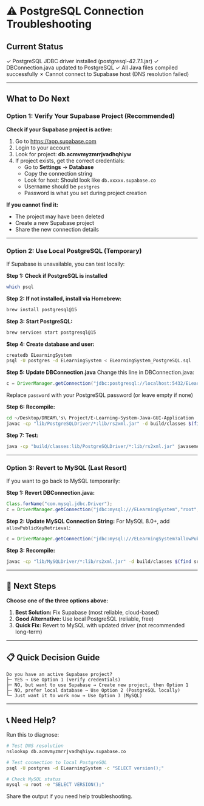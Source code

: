 # ⚠️ PostgreSQL Connection Troubleshooting

## Current Status
✓ PostgreSQL JDBC driver installed (postgresql-42.7.1.jar)
✓ DBConnection.java updated to PostgreSQL
✓ All Java files compiled successfully
✗ Cannot connect to Supabase host (DNS resolution failed)

---

## What to Do Next

### Option 1: Verify Your Supabase Project (Recommended)

**Check if your Supabase project is active:**

1. Go to https://app.supabase.com
2. Login to your account
3. Look for project: **db.acmvmyzmrrjvadhqhiyw**
4. If project exists, get the correct credentials:
   - Go to **Settings** → **Database**
   - Copy the connection string
   - Look for host: Should look like `db.xxxxx.supabase.co`
   - Username should be `postgres`
   - Password is what you set during project creation

**If you cannot find it:**
- The project may have been deleted
- Create a new Supabase project
- Share the new connection details

---

### Option 2: Use Local PostgreSQL (Temporary)

If Supabase is unavailable, you can test locally:

**Step 1: Check if PostgreSQL is installed**
```bash
which psql
```

**Step 2: If not installed, install via Homebrew:**
```bash
brew install postgresql@15
```

**Step 3: Start PostgreSQL:**
```bash
brew services start postgresql@15
```

**Step 4: Create database and user:**
```bash
createdb ELearningSystem
psql -U postgres -d ELearningSystem < ELearningSystem_PostgreSQL.sql
```

**Step 5: Update DBConnection.java**
Change this line in DBConnection.java:
```java
c = DriverManager.getConnection("jdbc:postgresql://localhost:5432/ELearningSystem","postgres","password");
```
Replace `password` with your PostgreSQL password (or leave empty if none)

**Step 6: Recompile:**
```bash
cd ~/Desktop/DREAM\'s\ Project/E-Learning-System-Java-GUI-Application
javac -cp "lib/PostgreSQLDriver/*:lib/rs2xml.jar" -d build/classes $(find src -name "*.java")
```

**Step 7: Test:**
```bash
java -cp "build/classes:lib/PostgreSQLDriver/*:lib/rs2xml.jar" javasemesterproject.TestPostgresConnection
```

---

### Option 3: Revert to MySQL (Last Resort)

If you want to go back to MySQL temporarily:

**Step 1: Revert DBConnection.java:**
```java
Class.forName("com.mysql.jdbc.Driver");
c = DriverManager.getConnection("jdbc:mysql:///ELearningSystem","root","");
```

**Step 2: Update MySQL Connection String:**
For MySQL 8.0+, add `allowPublicKeyRetrieval`:
```java
c = DriverManager.getConnection("jdbc:mysql:///ELearningSystem?allowPublicKeyRetrieval=true&useSSL=false","root","");
```

**Step 3: Recompile:**
```bash
javac -cp "lib/MySQLDriver/*:lib/rs2xml.jar" -d build/classes $(find src -name "*.java")
```

---

## 🎯 Next Steps

**Choose one of the three options above:**

1. **Best Solution:** Fix Supabase (most reliable, cloud-based)
2. **Good Alternative:** Use local PostgreSQL (reliable, free)
3. **Quick Fix:** Revert to MySQL with updated driver (not recommended long-term)

---

## 📋 Quick Decision Guide

```
Do you have an active Supabase project?
├─ YES → Use Option 1 (verify credentials)
├─ NO, but want to use Supabase → Create new project, then Option 1
├─ NO, prefer local database → Use Option 2 (PostgreSQL locally)
└─ Just want it to work now → Use Option 3 (MySQL)
```

---

## 📞 Need Help?

Run this to diagnose:
```bash
# Test DNS resolution
nslookup db.acmvmyzmrrjvadhqhiyw.supabase.co

# Test connection to local PostgreSQL
psql -U postgres -d ELearningSystem -c "SELECT version();"

# Check MySQL status
mysql -u root -e "SELECT VERSION();"
```

Share the output if you need help troubleshooting.

